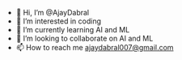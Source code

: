 - 👋 Hi, I’m @AjayDabral
- 👀 I’m interested in coding
- 🌱 I’m currently learning AI and ML
- 💞️ I’m looking to collaborate on AI and ML
- 📫 How to reach me ajaydabral007@gmail.com

<!---
AjayDabral/AjayDabral is a ✨ special ✨ repository because its `README.md` (this file) appears on your GitHub profile.
You can click the Preview link to take a look at your changes.
--->
